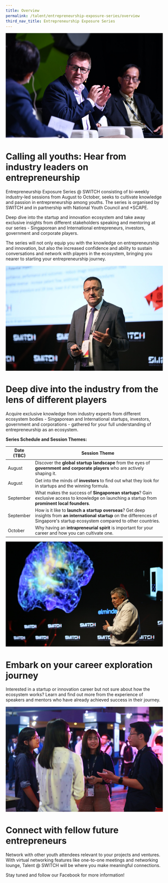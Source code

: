 ```yaml
---
title: Overview
permalink: /talent/entrepreneurship-exposure-series/overview
third_nav_title: Entrepreneurship Exposure Series
---
```

![Alt text for image on Isomer site](/images/Discussion%20Roundtable.jpg)
# Calling all youths: Hear from industry leaders on entrepreneurship

Entrepreneurship Exposure Series @ SWITCH consisting of bi-weekly industry-led sessions from August to October, seeks to cultivate knowledge and passion in entrepreneurship among youths. The series is organised by SWITCH and in partnership with National Youth Council and *SCAPE.

Deep dive into the startup and innovation ecosystem and take away exclusive insights from different stakeholders speaking and mentoring at our series - Singaporean and International entrepreneurs, investors, government and corporate players.

The series will not only equip you with the knowledge on entrepreneurship and innovation, but also the increased confidence and ability to sustain conversations and network with players in the ecosystem, bringing you nearer to starting your entrepreneurship journey.

![Alt text for image on Isomer site](/images/Others%202.jpg)
# Deep dive into the industry from the lens of different players
Acquire exclusive knowledge from industry experts from different ecosystem bodies - Singaporean and International startups, investors, government and corporations - gathered for your full understanding of entrepreneurship as an ecosystem.

**Series Schedule and Session Themes:**

| Date (TBC) | Session Theme | 
| -------- | -------- |
| August     | Discover the **global startup landscape** from the eyes of **government and corporate players** who are actively shaping it.
| August     | Get into the minds of **investors** to find out what they look for in startups and the winning formula.    |
| September     | What makes the success of  **Singaporean startups**? Gain exclusive access to knowledge on launching a startup from **prominent local founders**. |
| September     | How is it like to **launch a startup overseas**? Get deep insights from **an international startup** on the differences of Singapore's startup ecosystem compared to other countries. |
| October     | Why having an **intrapreneurial spirit** is important for your career and how you can cultivate one. |

![Alt text for image on Isomer site](/images/Others.jpg)
# Embark on your career exploration journey
Interested in a startup or innovation career but not sure about how the ecosystem works? Learn and find out more from the experience of speakers and mentors who have already achieved success in their journey.

![Alt text for image on Isomer site](/images/Youth4.jpg)
# Connect with fellow future entrepreneurs
Network with other youth attendees relevant to your projects and ventures. With virtual networking features like one-to-one meetings and networking lounge, Talent @ SWITCH will be where you make meaningful connections.

Stay tuned and follow our Facebook for more information!